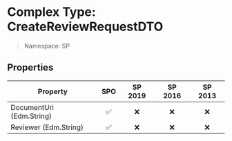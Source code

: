 # Complex Type: CreateReviewRequestDTO

> Namespace: SP

## Properties

Property | SPO | SP 2019 | SP 2016 | SP 2013
----------|:---:|:-------:|:-------:|:-------:
DocumentUri (Edm.String) | ✅ | ❌ | ❌ | ❌
Reviewer (Edm.String) | ✅ | ❌ | ❌ | ❌